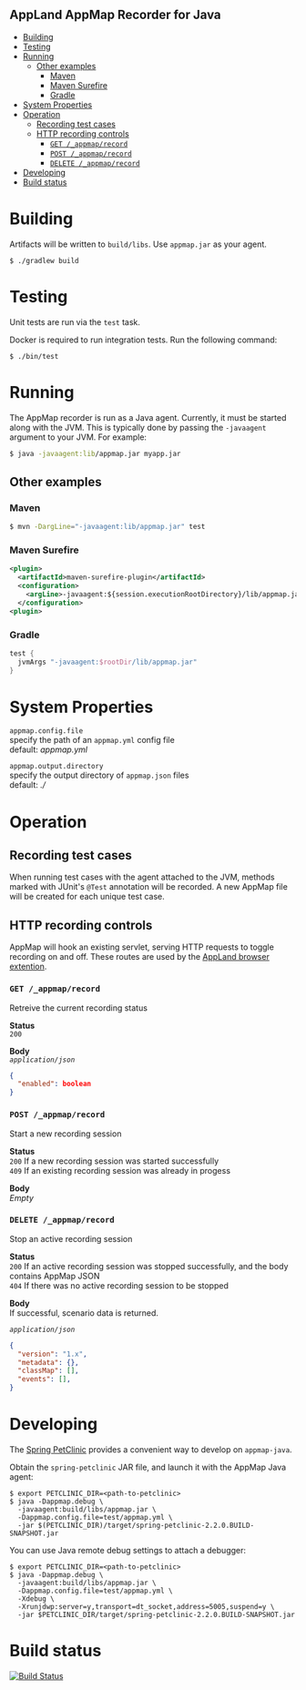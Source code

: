 AppLand AppMap Recorder for Java
--------------------------------

- [Building](#building)
- [Testing](#testing)
- [Running](#running)
  - [Other examples](#other-examples)
    - [Maven](#maven)
    - [Maven Surefire](#maven-surefire)
    - [Gradle](#gradle)
- [System Properties](#system-properties)
- [Operation](#operation)
  - [Recording test cases](#recording-test-cases)
  - [HTTP recording controls](#http-recording-controls)
    - [`GET /_appmap/record`](#get-appmaprecord)
    - [`POST /_appmap/record`](#post-appmaprecord)
    - [`DELETE /_appmap/record`](#delete-appmaprecord)
- [Developing](#developing)
- [Build status](#build-status)

# Building
Artifacts will be written to `build/libs`. Use `appmap.jar` as your agent.
```
$ ./gradlew build
```

# Testing
Unit tests are run via the `test` task.

Docker is required to run integration tests. Run the following command:

```
$ ./bin/test
```

# Running
The AppMap recorder is run as a Java agent. Currently, it must be started along with the JVM. This is typically done by passing the `-javaagent` argument to your JVM. 
For example:

```bash
$ java -javaagent:lib/appmap.jar myapp.jar
```

## Other examples

### Maven

```bash
$ mvn -DargLine="-javaagent:lib/appmap.jar" test
```

### Maven Surefire

```xml
<plugin>
  <artifactId>maven-surefire-plugin</artifactId>
  <configuration>
    <argLine>-javaagent:${session.executionRootDirectory}/lib/appmap.jar</argLine>
  </configuration>
<plugin>
```

### Gradle

```groovy
test {
  jvmArgs "-javaagent:$rootDir/lib/appmap.jar"
}
```

# System Properties

`appmap.config.file`  
specify the path of an `appmap.yml` config file  
default: _appmap.yml_

`appmap.output.directory`  
specify the output directory of `appmap.json` files  
default: _./_

# Operation

## Recording test cases
When running test cases with the agent attached to the JVM, methods marked with JUnit's `@Test` annotation will be recorded. A new AppMap file will be created for each unique test case.

## HTTP recording controls
AppMap will hook an existing servlet, serving HTTP requests to toggle recording on and off. These routes are used by the [AppLand browser extention](https://github.com/applandinc/appland-browser-extension).

### `GET /_appmap/record`
Retreive the current recording status

**Status**  
`200`

**Body**  
_`application/json`_  
```json
{ 
  "enabled": boolean
}
```

### `POST /_appmap/record`
Start a new recording session

**Status**  
`200` If a new recording session was started successfully  
`409` If an existing recording session was already in progess

**Body**  
_Empty_

### `DELETE /_appmap/record`
Stop an active recording session

**Status**  
`200` If an active recording session was stopped successfully, and the body contains AppMap JSON  
`404` If there was no active recording session to be stopped

**Body**  
If successful, scenario data is returned.  

_`application/json`_
```json
{
  "version": "1.x",
  "metadata": {},
  "classMap": [],
  "events": [],
}
```

# Developing

The [Spring PetClinic](https://github.com/spring-projects/spring-petclinic) provides a convenient way to develop on `appmap-java`. 

Obtain the `spring-petclinic` JAR file, and launch it with the AppMap Java agent:

```shell script
$ export PETCLINIC_DIR=<path-to-petclinic>
$ java -Dappmap.debug \
  -javaagent:build/libs/appmap.jar \
  -Dappmap.config.file=test/appmap.yml \
  -jar $(PETCLINIC_DIR)/target/spring-petclinic-2.2.0.BUILD-SNAPSHOT.jar
```

You can use Java remote debug settings to attach a debugger:

```shell script
$ export PETCLINIC_DIR=<path-to-petclinic>
$ java -Dappmap.debug \
  -javaagent:build/libs/appmap.jar \
  -Dappmap.config.file=test/appmap.yml \
  -Xdebug \
  -Xrunjdwp:server=y,transport=dt_socket,address=5005,suspend=y \
  -jar $PETCLINIC_DIR/target/spring-petclinic-2.2.0.BUILD-SNAPSHOT.jar
```

# Build status

[![Build Status](https://travis-ci.com/applandinc/appmap-java.svg?branch=master)](https://travis-ci.org/applandinc/appmap-java)
